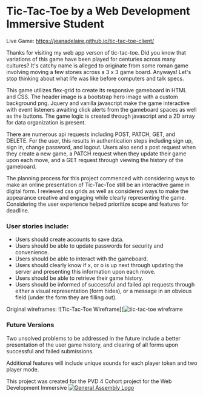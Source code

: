 # Tic-Tac-Toe by a Web Development Immersive Student

Live Game: https://jeanadelaire.github.io/tic-tac-toe-client/

Thanks for visiting my web app verson of tic-tac-toe. Did you know that variations of this game have been played for centuries across many cultures? It's catchy name is alleged to originate from some roman game involving moving a few stones across a 3 x 3 game board. Anyways! Let's stop thinking about what life was like before computers and talk specs.

This game utilizes flex-grid to create its responsive gameboard in HTML and CSS. The header image is a bootstrap hero image with a custom background png. Jquery and vanilla javascript make the game interactive with event listeners awaiting click alerts from the gameboard spaces as well as the buttons. The game logic is created through javascript and a 2D array for data organization is present.

There are numerous api requests including POST, PATCH, GET, and DELETE. For the user, this results in authentication steps including sign up, sign in, change password, and logout. Users also send a post request when they create a new game, a PATCH request when they update their game upon each move, and a GET request through viewing the history of the gameboard.

The planning process for this project commenced with considering ways to make an online presentation of Tic-Tac-Toe still be an interactive game in digital form. I reviewed css grids as well as considered ways to make the appearance creative and engaging while clearly representing the game. Considering the user experience helped prioritize scope and features for deadline.

### User stories include:
- Users should create accounts to save data.
- Users should be able to update passwords for security and convenience.
- Users should be able to interact with the gameboard.
- Users should clearly know if x, or o is up next through updating the server and presenting this information upon each move.
- Users should be able to retrieve their game history.
- Users should be informed of successful and failed api requests through either a visual representation (form hides), or a message in an obvious field (under the form they are filling out).

Original wireframes:
![Tic-Tac-Toe Wireframe](![tic-tac-toe wireframe](https://user-images.githubusercontent.com/41646757/47681811-d9324200-dba0-11e8-8669-5dbf83666160.jpg)

### Future Versions
Two unsolved problems to be addressed in the future include a better presentation of the user game history, and clearing of all forms upon successful and failed submissions.

Additional features will include unique sounds for each player token and two player mode.

This project was created for the PVD 4 Cohort project for the Web Development Immersive
[![General Assembly Logo](https://camo.githubusercontent.com/1a91b05b8f4d44b5bbfb83abac2b0996d8e26c92/687474703a2f2f692e696d6775722e636f6d2f6b6538555354712e706e67)](https://generalassemb.ly/education/web-development-immersive)
